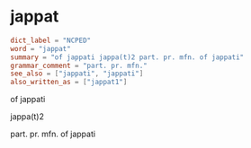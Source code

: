 # jappat

``` toml
dict_label = "NCPED"
word = "jappat"
summary = "of jappati jappa(t)2 part. pr. mfn. of jappati"
grammar_comment = "part. pr. mfn."
see_also = ["jappati", "jappati"]
also_written_as = ["jappat1"]
```

of jappati

jappa(t)2

part. pr. mfn. of jappati

